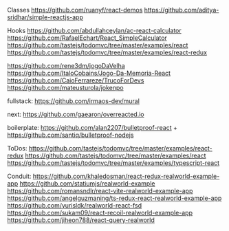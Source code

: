 Classes
https://github.com/ruanyf/react-demos
https://github.com/aditya-sridhar/simple-reactjs-app

Hooks
https://github.com/abdullahceylan/ac-react-calculator
https://github.com/RafaelEchart/React_SimpleCalculator
https://github.com/tastejs/todomvc/tree/master/examples/react
https://github.com/tastejs/todomvc/tree/master/examples/react-redux

https://github.com/rene3dm/jogoDaVelha
https://github.com/ItaloCobains/Jogo-Da-Memoria-React
https://github.com/CaioFerrareze/TrucoForDevs
https://github.com/mateusturola/jokenpo

fullstack:
https://github.com/irmaos-dev/mural

next:
https://github.com/gaearon/overreacted.io

boilerplate:
https://github.com/alan2207/bulletproof-react + https://github.com/santiq/bulletproof-nodejs

ToDos:
https://github.com/tastejs/todomvc/tree/master/examples/react-redux
https://github.com/tastejs/todomvc/tree/master/examples/react
https://github.com/tastejs/todomvc/tree/master/examples/typescript-react

Conduit:
https://github.com/khaledosman/react-redux-realworld-example-app
https://github.com/statiumjs/realworld-example
https://github.com/romansndlr/react-vite-realworld-example-app
https://github.com/angelguzmaning/ts-redux-react-realworld-example-app
https://github.com/yurisldk/realworld-react-fsd
https://github.com/sukam09/react-recoil-realworld-example-app
https://github.com/jiheon788/react-query-realworld
